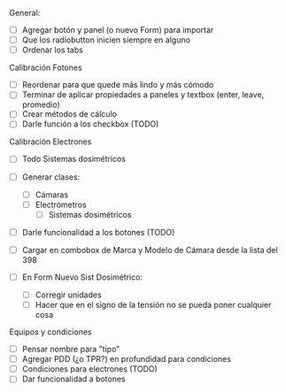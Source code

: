 General:
- [ ] Agregar botón y panel (o nuevo Form) para importar
- [ ] Que los radiobutton inicien siempre en alguno
- [ ] Ordenar los tabs

Calibración Fotones
- [ ] Reordenar para que quede más lindo y más cómodo
- [ ] Terminar de aplicar propiedades a paneles y textbox (enter, leave, promedio)
- [ ] Crear métodos de cálculo
- [ ] Darle función a los checkbox (TODO)

Calibración Electrones
- [ ] Todo
Sistemas dosimétricos
- [ ] Generar clases:
  - [ ] Cámaras
  - [ ] Electrómetros
	- [ ] Sistemas dosimétricos
- [ ] Darle funcionalidad a los botones (TODO)
- [ ] Cargar en combobox de Marca y Modelo de Cámara desde la lista del 398

- [ ] En Form Nuevo Sist Dosimétrico:
	- [ ] Corregir unidades
	- [ ] Hacer que en el signo de la tensión no se pueda poner cualquier cosa

Equipos y condiciones
- [ ] Pensar nombre para "tipo"
- [ ] Agregar PDD (¿o TPR?) en profundidad para condiciones
- [ ] Condiciones para electrones (TODO)
- [ ] Dar funcionalidad a botones
